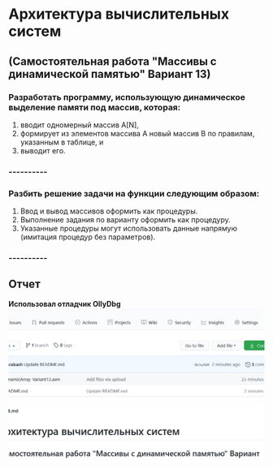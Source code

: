 # Архитектура вычислительных систем 
## (Самостоятельная работа "Массивы с динамической памятью" Вариант 13)
### Разработать программу, использующую динамическое выделение памяти под массив, которая:
1. вводит одномерный массив A[N], 
1. формирует из элементов массива A новый массив B по правилам, указанным в таблице, и 
1. выводит его.
### ----------
### Разбить решение задачи на функции следующим образом: 
1. Ввод и вывод массивов оформить как процедуры.
1. Выполнение задания по варианту оформить как процедуру.
1. Указанные процедуры могут использовать данные напрямую (имитация процедур без параметров).
### ----------

## Отчет
**Использовал отладчик OllyDbg**
![GitHub Logo](изображение.png)

